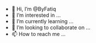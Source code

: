 - 👋 Hi, I’m @ByFatiq
- 👀 I’m interested in ...
- 🌱 I’m currently learning ...
- 💞️ I’m looking to collaborate on ...
- 📫 How to reach me ...

<!---
ByFatiq/ByFatiq is a ✨ special ✨ repository because its `README.md` (this file) appears on your GitHub profile.
You can click the Preview link to take a look at your changes.
--->
